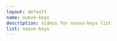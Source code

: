 ```yaml
--- 
layout: default
name: nuevo-keys
description: videos for nuevo-keys list
list: nuevo-keys
---
```


<div class="player">
<div id="player"><!-- "https://www.youtube.com/watch?v={{site.data.lists[page.list][0]}}" --></div>
</div>

